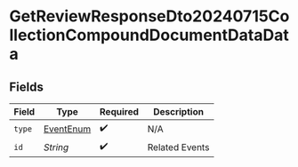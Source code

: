 # GetReviewResponseDto20240715CollectionCompoundDocumentDataData


## Fields

| Field                                             | Type                                              | Required                                          | Description                                       |
| ------------------------------------------------- | ------------------------------------------------- | ------------------------------------------------- | ------------------------------------------------- |
| `type`                                            | [EventEnum](../../models/components/EventEnum.md) | :heavy_check_mark:                                | N/A                                               |
| `id`                                              | *String*                                          | :heavy_check_mark:                                | Related Events                                    |